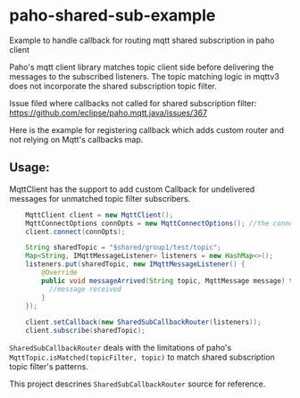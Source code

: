 # paho-shared-sub-example
Example to handle callback for routing mqtt shared subscription in paho client

Paho's mqtt client library matches topic client side before delivering the messages to the subscribed listeners. The topic matching logic in mqttv3 does not incorporate the shared subscription topic filter.

Issue filed where callbacks not called for shared subscription filter: https://github.com/eclipse/paho.mqtt.java/issues/367

Here is the example for registering callback which adds custom router and not relying on Mqtt's callbacks map.

## Usage:
MqttClient has the support to add custom Callback for undelivered messages for unmatched topic filter subscribers.

```java
    MqttClient client = new MqttClient();
    MqttConnectOptions connOpts = new MqttConnectOptions(); //the connect opt
    client.connect(connOpts);

    String sharedTopic = "$shared/group1/test/topic";
    Map<String, IMqttMessageListener> listeners = new HashMap<>();
    listeners.put(sharedTopic, new IMqttMessageListener() {
        @Override
        public void messageArrived(String topic, MqttMessage message) throws Exception {
          //message received
        }
    });
    
    client.setCallback(new SharedSubCallbackRouter(listeners));
    client.subscribe(sharedTopic);
```

`SharedSubCallbackRouter` deals with the limitations of paho's `MqttTopic.isMatched(topicFilter, topic)` to match shared subscription topic filter's patterns.

This project descrines `SharedSubCallbackRouter` source for reference.
